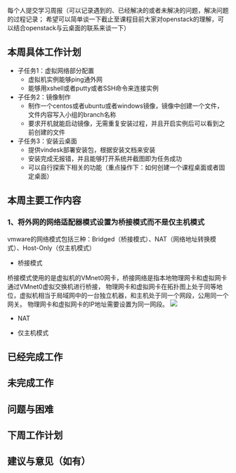 每个人提交学习周报（可以记录遇到的、已经解决的或者未解决的问题，解决问题的过程记录；
希望可以简单谈一下截止至课程目前大家对openstack的理解，可以结合openstack与云桌面的联系来谈一下）

## 本周具体工作计划

  - 子任务1：虚拟网络部分配置
    - 虚拟机实例能够ping通外网
    - 能够用xshell或者putty或者SSH命令来连接实例
  - 子任务2：镜像制作
    - 制作一个centos或者ubuntu或者windows镜像，镜像中创建一个文件，文件内容写入小组的branch名称
    - 要求开机就能启动镜像，无需重复安装过程，并且开启实例后可以看到之前创建的文件
  - 子任务3：安装云桌面
    - 提供vindesk部署安装包，根据安装文档来安装
    - 安装完成无报错，并且能够打开系统并截图即为任务成功
    - 可以自行探索下相关的功能（重点操作下：如何创建一个课程桌面或者固定桌面）
  

## 本周主要工作内容
  
  ### 1、将外网的网络适配器模式设置为桥接模式而不是仅主机模式
  vmware的网络模式包括三种：Bridged（桥接模式）、NAT（网络地址转换模式）、Host-Only（仅主机模式）
  
  - 桥接模式
  
  桥接模式使用的是虚拟机的VMnet0网卡，桥接网络是指本地物理网卡和虚拟网卡通过VMnet0虚拟交换机进行桥接，
  物理网卡和虚拟网卡在拓扑图上处于同等地位，虚拟机相当于局域网中的一台独立机器，和主机处于同一个网段，公用同一个网关。
  物理网卡和虚拟网卡的IP地址需要设置为同一网段。
  ![](https://img-blog.csdn.net/20160408183817187)
  
  - NAT
  
  - 仅主机模式

## 已经完成工作

## 未完成工作

## 问题与困难

## 下周工作计划

## 建议与意见（如有）
